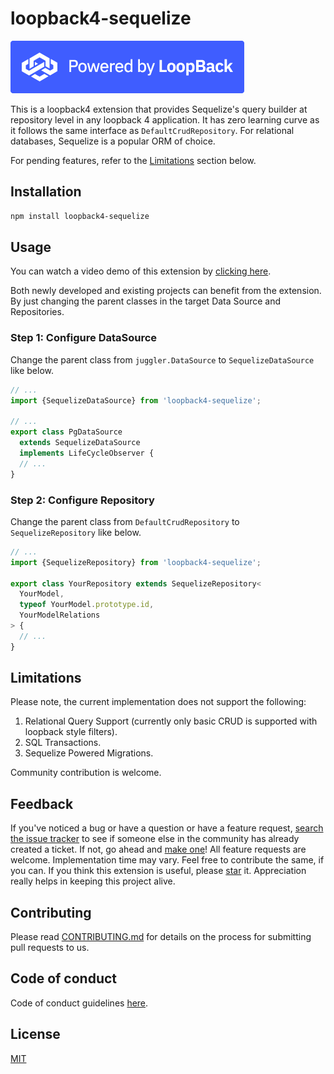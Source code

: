 # loopback4-sequelize

[![LoopBack](<https://github.com/loopbackio/loopback-next/raw/master/docs/site/imgs/branding/Powered-by-LoopBack-Badge-(blue)-@2x.png>)](http://loopback.io/)

This is a loopback4 extension that provides Sequelize's query builder at repository level in any loopback 4 application. It has zero learning curve as it follows the same interface as `DefaultCrudRepository`. For relational databases, Sequelize is a popular ORM of choice.

For pending features, refer to the [Limitations](#limitations) section below.

## Installation

```sh
npm install loopback4-sequelize
```

## Usage

You can watch a video demo of this extension by [clicking here](https://youtu.be/tHg5ZAj29YQ).

Both newly developed and existing projects can benefit from the extension. By just changing the parent classes in the target Data Source and Repositories.

### Step 1: Configure DataSource

Change the parent class from `juggler.DataSource` to `SequelizeDataSource` like below.

```ts
// ...
import {SequelizeDataSource} from 'loopback4-sequelize';

// ...
export class PgDataSource
  extends SequelizeDataSource
  implements LifeCycleObserver {
  // ...
}
```

### Step 2: Configure Repository

Change the parent class from `DefaultCrudRepository` to `SequelizeRepository` like below.

```ts
// ...
import {SequelizeRepository} from 'loopback4-sequelize';

export class YourRepository extends SequelizeRepository<
  YourModel,
  typeof YourModel.prototype.id,
  YourModelRelations
> {
  // ...
}
```

## Limitations

Please note, the current implementation does not support the following:

1. Relational Query Support (currently only basic CRUD is supported with loopback style filters).
2. SQL Transactions.
3. Sequelize Powered Migrations.

Community contribution is welcome.

## Feedback

If you've noticed a bug or have a question or have a feature request, [search the issue tracker](https://github.com/sourcefuse/loopback4-sequelize/issues) to see if someone else in the community has already created a ticket.
If not, go ahead and [make one](https://github.com/sourcefuse/loopback4-sequelize/issues/new/choose)!
All feature requests are welcome. Implementation time may vary. Feel free to contribute the same, if you can.
If you think this extension is useful, please [star](https://help.github.com/en/articles/about-stars) it. Appreciation really helps in keeping this project alive.

## Contributing

Please read [CONTRIBUTING.md](https://github.com/sourcefuse/loopback4-sequelize/blob/main/.github/CONTRIBUTING.md) for details on the process for submitting pull requests to us.

## Code of conduct

Code of conduct guidelines [here](https://github.com/sourcefuse/loopback4-sequelize/blob/main/.github/CODE_OF_CONDUCT.md).

## License

[MIT](https://github.com/sourcefuse/loopback4-sequelize/blob/main/LICENSE)
